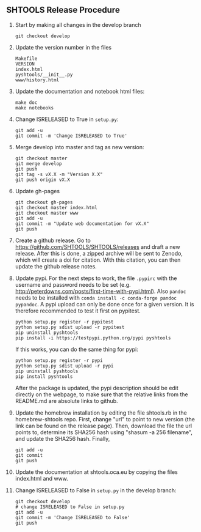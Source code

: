 SHTOOLS Release Procedure
-------------------------

1. Start by making all changes in the develop branch

    ```
    git checkout develop
    ```

2. Update the version number in the files

    ```
    Makefile
    VERSION
    index.html
    pyshtools/__init__.py
    www/history.html
    ```

4. Update the documentation and notebook html files:

    ```
    make doc
    make notebooks
    ```

5. Change ISRELEASED to True in `setup.py`:

    ```
    git add -u
    git commit -m 'Change ISRELEASED to True'
    ```
    
6. Merge develop into master and tag as new version:

    ```
    git checkout master
    git merge develop
    git push
    git tag -s vX.X -m "Version X.X"
    git push origin vX.X
    ```

7. Update gh-pages

    ```
    git checkout gh-pages
    git checkout master index.html
    git checkout master www
    git add -u
    git commit -m "Update web documentation for vX.X"
    git push
    ```

8. Create a github release. Go to https://github.com/SHTOOLS/SHTOOLS/releases and draft a new release. After this is done, a zipped archive will be sent to Zenodo, which will create a doi for citation. With this citation, you can then update the github release notes. 

9. Update pypi. For the next steps to work, the file ```.pypirc``` with the username and password needs to be set (e.g. http://peterdowns.com/posts/first-time-with-pypi.html). Also ```pandoc``` needs to be installed with ```conda install -c conda-forge pandoc pypandoc```. A pypi upload can only be done once for a given version. It is therefore recommended to test it first on pypitest.
    ```
    python setup.py register -r pypitest
    python setup.py sdist upload -r pypitest
    pip uninstall pyshtools
    pip install -i https://testpypi.python.org/pypi pyshtools
    ```
    If this works, you can do the same thing for pypi:
    ```
    python setup.py register -r pypi
    python setup.py sdist upload -r pypi
    pip uninstall pyshtools
    pip install pyshtools
    ```
    After the package is updated, the pypi description should be edit directly on the webpage, to make sure that the relative links from the README.md are absolute links to github.
    
10. Update the homebrew installation by editing the file shtools.rb in the homebrew-shtools repo. First, change "url" to point to new version (the link can be found on the release page). Then, download the file the url points to, determine its SHA256 hash using "shasum -a 256 filename", and update the SHA256 hash. Finally,

    ```
    git add -u
    git commit
    git push
    ```

11. Update the documentation at shtools.oca.eu by copying the files index.html and www.

12. Change ISRELEASED to False in `setup.py` in the develop branch:

    ```
    git checkout develop
    # change ISRELEASED to False in setup.py
    git add -u
    git commit -m 'Change ISRELEASED to False'
    git push
    ```

